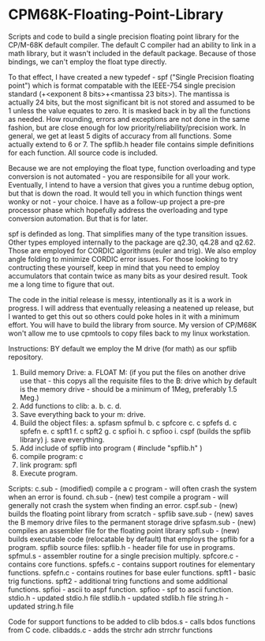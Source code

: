 # CPM68K-Floating-Point-Library
Scripts and code to build a single precision floating point library for the CP/M-68K default compiler.
The default C compiler had an ability to link in a math library, but it wasn't included in the default package.
Because of those bindings, we can't employ the float type directly.

To that effect, I have created a new typedef - spf ("Single Precision floating point") which is format compatable with the IEEE-754 single precision standard (<sign bit>+<exponent 8 bits>+<mantissa 23 bits>). The mantissa is actually 24 bits, but the most significant bit is not stored and assumed to be 1 unless the value equates to zero. It is masked back in by all the functions as needed. How rounding, errors and exceptions are not done in the same fashion, but are close enough for low priority/reliability/precision work.  In general, we get at least 5 digits of accuracy from all functions.  Some actually extend to 6 or 7.  The spflib.h header file contains simple definitions for each function.  All source code is included.

Because we are not employing the float type, function overloading and type conversion is not automated - you are responsibile for all your work.  Eventually, I intend to have a version that gives you a runtime debug option, but that is down the road.  It would tell you in which function things went wonky or not - your choice.  I have as a follow-up project a pre-pre processor phase which hopefully address the overloading and type conversion automation.  But that is for later.

spf is definded as long.  That simplifies many of the type transition issues.  Other types employed internally to the package are q2.30, q4.28 and q2.62.  Those are employed for CORDIC algorithms (euler and trig).  We also employ angle folding to minimize CORDIC error issues.  For those looking to try contructing these yourself, keep in mind that you need to employ accumulators that contain twice as many bits as your desired result.  Took me a long time to figure that out.

The code in the initial release is messy, intentionally as it is a work in progress.  I will address that eventually releasing a neatened up release, but I wanted to get this out so others could poke holes in it with a minimum effort. You will have to build the library from source.  My version of CP/M68K won't allow me to use cpmtools to copy files back to my linux workstation.

Instructions:  BY default we employ the M drive (for math) as our spflib repository.
1. Build memory Drive:
   a. FLOAT M:  (if you put the files on another drive use that - this copys all the requisite files to the B:         drive which by default is the memory drive - should be a minimum of 1Meg, preferably 1.5 Meg.)
2. Add functions to clib:
   a.
   b.
   c.
   d. 
4. Save everything back to your m: drive.
5. Build the object files:
   a. spfasm spfmul
   b. c spfcore
   c. c spfefs
   d. c spfefn
   e. c spft1
   f. c spft2
   g. c spfioi
   h. c spfioo
   i. cspf (builds the spflib library)
   j. save everything.
7. Add include of spflib into program (  #include "spflib.h"  )
8. compile program:  c <program name>
9. link program: spfl <program name>
10. Execute program.


Scripts:
c.sub - (modified) compile a c program - will often crash the system when an error is found.
ch.sub - (new) test compile a program - will generally not crash the system when finding an error.
cspf.sub - (new) builds the floating point library from scratch - spflib
save.sub - (new) saves the B memory drive files to the permanent storage drive
spfasm.sub - (new) compiles an assembler file for the floating point library
spfl.sub - (new) builds executable code (relocatable by default) that employs
           the spflib for a program.
spflib source files:
spflib.h - header file for use in programs.
spfmul.s - assembler routine for a single precision multiply.
spfcore.c - contains core functions.
spfefs.c - contains support routines for elementary functions.
spfefn.c - contains routines for base euler functions.
spft1 - basic trig functions.
spft2 - additional tring functions and some additional functions.
spfioi - ascii to aspf function.
spfioo - spf to ascii function.
stdio.h - updated stdio.h file
stdlib.h - updated stdlib.h file
string.h - updated string.h file



Code for support functions to be added to clib
bdos.s - calls bdos functions from C code.
clibadds.c - adds the strchr adn strrchr functions
